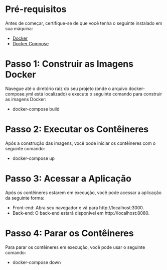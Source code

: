 # Pré-requisitos

Antes de começar, certifique-se de que você tenha o seguinte instalado em sua máquina:

- [Docker](https://www.docker.com/)
- [Docker Compose](https://docs.docker.com/compose/)

# Passo 1: Construir as Imagens Docker
Navegue até o diretório raiz do seu projeto (onde o arquivo docker-compose.yml está localizado) e execute o seguinte comando para construir as imagens Docker:

- docker-compose build

# Passo 2: Executar os Contêineres
Após a construção das imagens, você pode iniciar os contêineres com o seguinte comando:

- docker-compose up

# Passo 3: Acessar a Aplicação
Após os contêineres estarem em execução, você pode acessar a aplicação da seguinte forma:

- Front-end: Abra seu navegador e vá para http://localhost:3000.
- Back-end: O back-end estará disponível em http://localhost:8080.

# Passo 4: Parar os Contêineres
Para parar os contêineres em execução, você pode usar o seguinte comando:

- docker-compose down